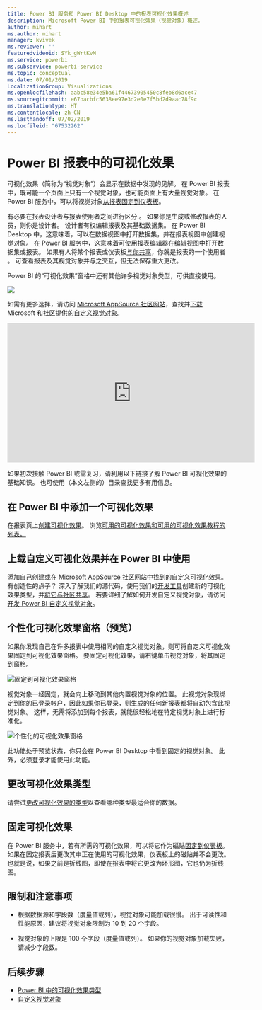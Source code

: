```yaml
---
title: Power BI 服务和 Power BI Desktop 中的报表可视化效果概述
description: Microsoft Power BI 中的报表可视化效果（视觉对象）概述。
author: mihart
ms.author: mihart
manager: kvivek
ms.reviewer: ''
featuredvideoid: SYk_gWrtKvM
ms.service: powerbi
ms.subservice: powerbi-service
ms.topic: conceptual
ms.date: 07/01/2019
LocalizationGroup: Visualizations
ms.openlocfilehash: aabc58e34e5ba61f44673905450c8feb8d6ace47
ms.sourcegitcommit: e67bacbfc5638ee97e3d2e0e7f5bd2d9aac78f9c
ms.translationtype: HT
ms.contentlocale: zh-CN
ms.lasthandoff: 07/02/2019
ms.locfileid: "67532262"
---
```

# <a name="visualizations-in-power-bi-reports"></a>Power BI 报表中的可视化效果

可视化效果（简称为“视觉对象”）会显示在数据中发现的见解。 在 Power BI 报表中，既可能一个页面上只有一个视觉对象，也可能页面上有大量视觉对象。 在 Power BI 服务中，可以将视觉对象[从报表固定到仪表板](../service-dashboard-pin-tile-from-report.md)。

有必要在报表设计者与报表使用者之间进行区分   。  如果你是生成或修改报表的人员，则你是设计者。  设计者有权编辑报表及其基础数据集。 在 Power BI Desktop 中，这意味着，可以在数据视图中打开数据集，并在报表视图中创建视觉对象。 在 Power BI 服务中，这意味着可使用报表编辑器在[编辑视图](../consumer/end-user-reading-view.md)中打开数据集或报表。 如果有人将某个报表或仪表板[与你共享](../consumer/end-user-shared-with-me.md)，你就是报表的一个使用者  。 可查看报表及其视觉对象并与之交互，但无法保存重大更改。

Power BI 的“可视化效果”窗格中还有其他许多视觉对象类型，可供直接使用。

![](media/power-bi-report-visualizations/power-bi-templates.png)

如需有更多选择，请访问 [Microsoft AppSource 社区网站](https://appsource.microsoft.com)，查找并[下载](https://appsource.microsoft.com/marketplace/apps?page=1&product=power-bi-visuals) Microsoft 和社区提供的[自定义视觉对象](../developer/custom-visual-develop-tutorial.md)。

<iframe width="560" height="315" src="https://www.youtube.com/embed/SYk_gWrtKvM?list=PL1N57mwBHtN0JFoKSR0n-tBkUJHeMP2cP" frameborder="0" allowfullscreen></iframe>


如果初次接触 Power BI 或需复习，请利用以下链接了解 Power BI 可视化效果的基础知识。  也可使用（本文左侧的）目录查找更多有用信息。

## <a name="add-a-visualization-in-power-bi"></a>在 Power BI 中添加一个可视化效果

在报表页上[创建可视化效果](power-bi-report-add-visualizations-i.md)。 浏览[可用的可视化效果和可用的可视化效果教程的列表。](power-bi-visualization-types-for-reports-and-q-and-a.md) 

## <a name="upload-a-custom-visualization-and-use-it-in-power-bi"></a>上载自定义可视化效果并在 Power BI 中使用

添加自己创建或在 [Microsoft AppSource 社区网站](https://appsource.microsoft.com/marketplace/apps?product=power-bi-visuals)中找到的自定义可视化效果。 有创造性的点子？ 深入了解我们的源代码，使用我们的[开发工具](../developer/custom-visual-develop-tutorial.md)创建新的可视化效果类型，并[将它与社区共享](../developer/office-store.md)。 若要详细了解如何开发自定义视觉对象，请访问[开发 Power BI 自定义视觉对象](../developer/custom-visual-develop-tutorial.md)。

## <a name="personalize-your-visualization-pane-preview"></a>个性化可视化效果窗格（预览）

如果你发现自己在许多报表中使用相同的自定义视觉对象，则可将自定义可视化效果固定到可视化效果窗格。 要固定可视化效果，请右键单击视觉对象，将其固定到窗格。

![固定到可视化效果窗格](media/power-bi-report-visualizations/power-bi-pin-custom-visual-option.png)

视觉对象一经固定，就会向上移动到其他内置视觉对象的位置。 此视觉对象现绑定到你的已登录帐户，因此如果你已登录，则生成的任何新报表都将自动包含此视觉对象。 这样，无需将添加到每个报表，就能很轻松地在特定视觉对象上进行标准化。

![个性化的可视化效果窗格](media/power-bi-report-visualizations/power-bi-personalized-visualization-pane.png)

此功能处于预览状态，你只会在 Power BI Desktop 中看到固定的视觉对象。 此外，必须登录才能使用此功能。

## <a name="change-the-visualization-type"></a>更改可视化效果类型

请尝试[更改可视化效果的类型](power-bi-report-change-visualization-type.md)以查看哪种类型最适合你的数据。

## <a name="pin-the-visualization"></a>固定可视化效果

在 Power BI 服务中，若有所需的可视化效果，可以将它作为磁贴[固定到仪表板](../service-dashboard-pin-tile-from-report.md)。 如果在固定报表后更改其中正在使用的可视化效果，仪表板上的磁贴并不会更改。也就是说，如果之前是折线图，即使在报表中将它更改为环形图，它也仍为折线图。

## <a name="limitations-and-considerations"></a>限制和注意事项
- 根据数据源和字段数（度量值或列），视觉对象可能加载很慢。  出于可读性和性能原因，建议将视觉对象限制为 10 到 20 个字段。 

- 视觉对象的上限是 100 个字段（度量值或列）。 如果你的视觉对象加载失败，请减少字段数。   

## <a name="next-steps"></a>后续步骤

* [Power BI 中的可视化效果类型](power-bi-visualization-types-for-reports-and-q-and-a.md)
* [自定义视觉对象](../power-bi-custom-visuals.md)
